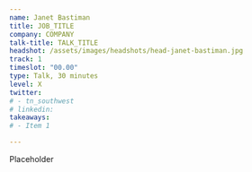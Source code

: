 ```yaml
---
name: Janet Bastiman
title: JOB_TITLE
company: COMPANY
talk-title: TALK_TITLE
headshot: /assets/images/headshots/head-janet-bastiman.jpg
track: 1
timeslot: "00.00"
type: Talk, 30 minutes
level: X
twitter:
# - tn_southwest 
# linkedin: 
takeaways:
# - Item 1

---
```


Placeholder